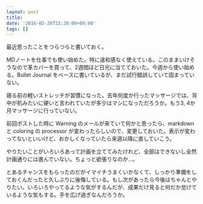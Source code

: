 ```yaml
---
layout: post
title:
date: '2016-02-28T22:20:00+09:00'
tags: []
---
```

最近思ったことをつらつらと書いておく。

MDノートを仕事でも使い始めた。特に違和感なく使えている。このままいけそうなので革カバーを買って、2週間ほど日光に当てておいた。今週から使い始める。Bullet Journal をベースに書いているが、まだ試行錯誤していて固まっていない。

寝る前の軽いストレッチが習慣になった。去年何度か行ったマッサージでは、背中が机みたいに硬いと言われていたが多少はマシになっただろうか。もう3, 4か月マッサージに行っていない。

前回ポストした時に Warning のメールが来ていて何かと思ったら、markdown と coloring の processor が変わったらしいので、変更しておいた。表示が変わってないといいけど、おかしくなっていたら来週以降に直していこう。

やりたいことがいろいろあって計画を立ててみたけれど、全部はできないし全然計画通りには進んでいない。ちょっと欲張りなのか...。

とあるチャンスをもらったのだがイマイチうまくいかなくて、しっかり準備をしておくんだったと久しぶりに後悔している。もし次があったら今後はちゃんとやりたい。いろいろやってるような気がするんだが、成果だけ見ると何だか怠けているような気もする。手を広げ過ぎなんだろうか。
